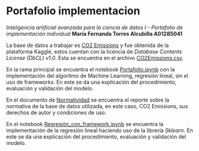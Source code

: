 # Portafolio implementacion
*Inteligencia artificial avanzada para la ciencia de datos I - Portafolio de implementación individual*
**María Fernanda Torres Alcubilla A01285041**

La base de datos a trabajar es [CO2 Emissions](https://www.kaggle.com/datasets/bhuviranga/co2-emissions) y fue obtenida de la plataforma Kaggle, estos cuentan con la licencia de *Database Contents License (DbCL) v1.0*. Esta se encuentra en el archivo [CO2Emissions.csv](CO2Emissions.csv).

En la rama principal se encuentra el notebook [Portafolio.ipynb](Portafolio.ipynb) con la implementación del algoritmo de Machine Learning, regresión lineal, sin el uso de frameworks. En este se da una explicación del procedimiento, evaluación y validación del modelo. 

En el documento de [Normatividad](Normatividad.pdf) se encuentra el reporte sobre la normativa de la base de datos utilizada, en este caso, CO2 Emissions, sus derechos de autor y condiciones de uso. 

En el notebook [Regresión_con_framework.ipynb](Regresión_con_framework.ipynb) se encuentra la implementación de la regresión lineal haciendo uso de la librería *Sklearn*. En este se da una explicación del procedimiento, evaluación y validación del modelo. 

